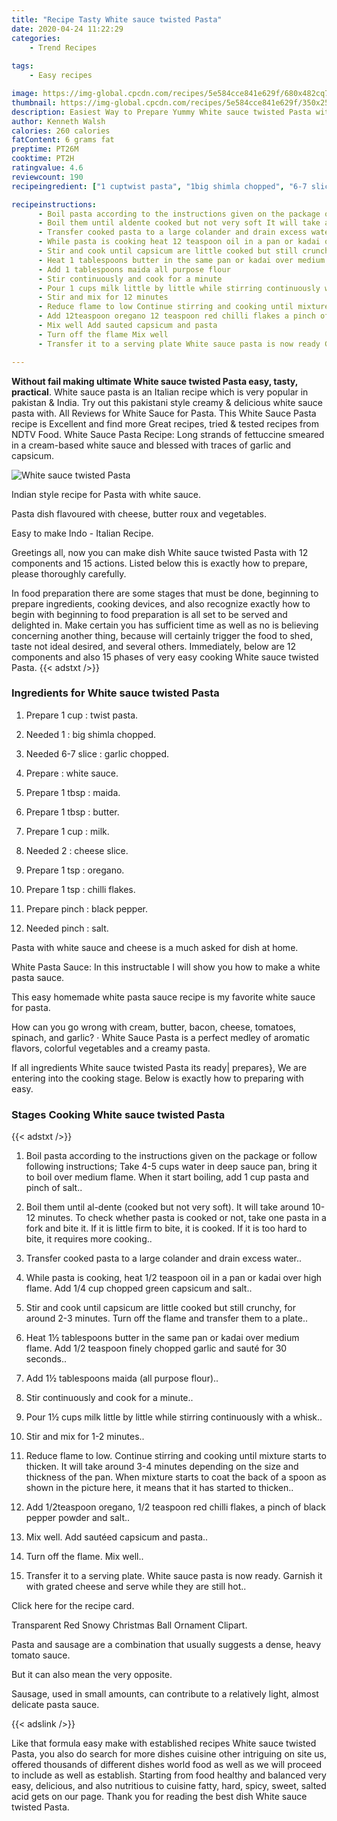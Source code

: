 ```yaml
---
title: "Recipe Tasty White sauce twisted Pasta"
date: 2020-04-24 11:22:29
categories:
    - Trend Recipes
    
tags:
    - Easy recipes

image: https://img-global.cpcdn.com/recipes/5e584cce841e629f/680x482cq70/white-sauce-twisted-pasta-recipe-main-photo.jpg
thumbnail: https://img-global.cpcdn.com/recipes/5e584cce841e629f/350x250cq70/white-sauce-twisted-pasta-recipe-main-photo.jpg
description: Easiest Way to Prepare Yummy White sauce twisted Pasta with 12 ingredients and 15 stages of easy cooking.
author: Kenneth Walsh
calories: 260 calories
fatContent: 6 grams fat
preptime: PT26M
cooktime: PT2H
ratingvalue: 4.6
reviewcount: 190
recipeingredient: ["1 cuptwist pasta", "1big shimla chopped", "6-7 slicegarlic chopped", "white sauce", "1 tbspmaida", "1 tbspbutter", "1 cupmilk", "2cheese slice", "1 tsporegano", "1 tspchilli flakes", "pinchblack pepper", "pinchsalt"]

recipeinstructions: 
      - Boil pasta according to the instructions given on the package or follow following instructions Take 45 cups water in deep sauce pan bring it to boil over medium flame When it start boiling add 1 cup pasta and pinch of salt 
      - Boil them until aldente cooked but not very soft It will take around 1012 minutes To check whether pasta is cooked or not take one pasta in a fork and bite it If it is little firm to bite it is cooked If it is too hard to bite it requires more cooking 
      - Transfer cooked pasta to a large colander and drain excess water 
      - While pasta is cooking heat 12 teaspoon oil in a pan or kadai over high flame Add 14 cup chopped green capsicum and salt 
      - Stir and cook until capsicum are little cooked but still crunchy for around 23 minutes Turn off the flame and transfer them to a plate 
      - Heat 1 tablespoons butter in the same pan or kadai over medium flame Add 12 teaspoon finely chopped garlic and saut for 30 seconds 
      - Add 1 tablespoons maida all purpose flour 
      - Stir continuously and cook for a minute 
      - Pour 1 cups milk little by little while stirring continuously with a whisk 
      - Stir and mix for 12 minutes 
      - Reduce flame to low Continue stirring and cooking until mixture starts to thicken It will take around 34 minutes depending on the size and thickness of the pan When mixture starts to coat the back of a spoon as shown in the picture here it means that it has started to thicken 
      - Add 12teaspoon oregano 12 teaspoon red chilli flakes a pinch of black pepper powder and salt 
      - Mix well Add sauted capsicum and pasta 
      - Turn off the flame Mix well 
      - Transfer it to a serving plate White sauce pasta is now ready Garnish it with grated cheese and serve while they are still hot

---
```




**Without fail making ultimate White sauce twisted Pasta easy, tasty, practical**. White sauce pasta is an Italian recipe which is very popular in pakistan &amp; India. Try out this pakistani style creamy &amp; delicious white sauce pasta with. All Reviews for White Sauce for Pasta. This White Sauce Pasta recipe is Excellent and find more Great recipes, tried &amp; tested recipes from NDTV Food. White Sauce Pasta Recipe: Long strands of fettuccine smeared in a cream-based white sauce and blessed with traces of garlic and capsicum.


![White sauce twisted Pasta](https://img-global.cpcdn.com/recipes/5e584cce841e629f/680x482cq70/white-sauce-twisted-pasta-recipe-main-photo.jpg "White sauce twisted Pasta")



Indian style recipe for Pasta with white sauce.

Pasta dish flavoured with cheese, butter roux and vegetables.

Easy to make Indo - Italian Recipe.


Greetings all, now you can make dish White sauce twisted Pasta with 12 components and 15 actions. Listed below this is exactly how to prepare, please thoroughly carefully.

In food preparation there are some stages that must be done, beginning to prepare ingredients, cooking devices, and also recognize exactly how to begin with beginning to food preparation is all set to be served and delighted in. Make certain you has sufficient time as well as no is believing concerning another thing, because will certainly trigger the food to shed, taste not ideal desired, and several others. Immediately, below are 12 components and also 15 phases of very easy cooking White sauce twisted Pasta.
{{< adstxt />}}

### Ingredients for White sauce twisted Pasta


1. Prepare 1 cup : twist pasta.

1. Needed 1 : big shimla chopped.

1. Needed 6-7 slice : garlic chopped.

1. Prepare  : white sauce.

1. Prepare 1 tbsp : maida.

1. Prepare 1 tbsp : butter.

1. Prepare 1 cup : milk.

1. Needed 2 : cheese slice.

1. Prepare 1 tsp : oregano.

1. Prepare 1 tsp : chilli flakes.

1. Prepare pinch : black pepper.

1. Needed pinch : salt.


Pasta with white sauce and cheese is a much asked for dish at home.

White Pasta Sauce: In this instructable I will show you how to make a white pasta sauce.

This easy homemade white pasta sauce recipe is my favorite white sauce for pasta.

How can you go wrong with cream, butter, bacon, cheese, tomatoes, spinach, and garlic? · White Sauce Pasta is a perfect medley of aromatic flavors, colorful vegetables and a creamy pasta.


If all ingredients White sauce twisted Pasta its ready| prepares}, We are entering into the cooking stage. Below is exactly how to preparing with easy.

### Stages Cooking White sauce twisted Pasta

{{< adstxt />}}


1. Boil pasta according to the instructions given on the package or follow following instructions; Take 4-5 cups water in deep sauce pan, bring it to boil over medium flame. When it start boiling, add 1 cup pasta and pinch of salt..



1. Boil them until al-dente (cooked but not very soft). It will take around 10-12 minutes. To check whether pasta is cooked or not, take one pasta in a fork and bite it. If it is little firm to bite, it is cooked. If it is too hard to bite, it requires more cooking..



1. Transfer cooked pasta to a large colander and drain excess water..



1. While pasta is cooking, heat 1/2 teaspoon oil in a pan or kadai over high flame. Add 1/4 cup chopped green capsicum and salt..



1. Stir and cook until capsicum are little cooked but still crunchy, for around 2-3 minutes. Turn off the flame and transfer them to a plate..



1. Heat 1½ tablespoons butter in the same pan or kadai over medium flame. Add 1/2 teaspoon finely chopped garlic and sauté for 30 seconds..



1. Add 1½ tablespoons maida (all purpose flour)..



1. Stir continuously and cook for a minute..



1. Pour 1½ cups milk little by little while stirring continuously with a whisk..



1. Stir and mix for 1-2 minutes..



1. Reduce flame to low. Continue stirring and cooking until mixture starts to thicken. It will take around 3-4 minutes depending on the size and thickness of the pan. When mixture starts to coat the back of a spoon as shown in the picture here, it means that it has started to thicken..



1. Add 1/2teaspoon oregano, 1/2 teaspoon red chilli flakes, a pinch of black pepper powder and salt..



1. Mix well. Add sautéed capsicum and pasta..



1. Turn off the flame. Mix well..



1. Transfer it to a serving plate. White sauce pasta is now ready. Garnish it with grated cheese and serve while they are still hot..




Click here for the recipe card.

Transparent Red Snowy Christmas Ball Ornament Clipart.

Pasta and sausage are a combination that usually suggests a dense, heavy tomato sauce.

But it can also mean the very opposite.

Sausage, used in small amounts, can contribute to a relatively light, almost delicate pasta sauce.


{{< adslink />}}

Like that formula easy make with established recipes White sauce twisted Pasta, you also do search for more dishes cuisine other intriguing on site us, offered thousands of different dishes world food as well as we will proceed to include as well as establish. Starting from food healthy and balanced very easy, delicious, and also nutritious to cuisine fatty, hard, spicy, sweet, salted acid gets on our page. Thank you for reading the best dish White sauce twisted Pasta.
